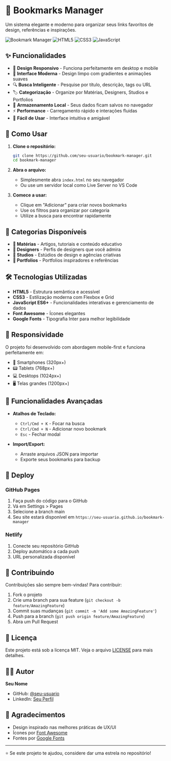 # 🔖 Bookmarks Manager

Um sistema elegante e moderno para organizar seus links favoritos de design, referências e inspirações.

![Bookmark Manager](https://img.shields.io/badge/Status-Ativo-brightgreen)
![HTML5](https://img.shields.io/badge/HTML5-E34F26?logo=html5&logoColor=white)
![CSS3](https://img.shields.io/badge/CSS3-1572B6?logo=css3&logoColor=white)
![JavaScript](https://img.shields.io/badge/JavaScript-F7DF1E?logo=javascript&logoColor=black)

## ✨ Funcionalidades

- 📱 **Design Responsivo** - Funciona perfeitamente em desktop e mobile
- 🎨 **Interface Moderna** - Design limpo com gradientes e animações suaves
- 🔍 **Busca Inteligente** - Pesquise por título, descrição, tags ou URL
- 🏷️ **Categorização** - Organize por Matérias, Designers, Studios e Portfolios
- 💾 **Armazenamento Local** - Seus dados ficam salvos no navegador
- ⚡ **Performance** - Carregamento rápido e interações fluidas
- 🎯 **Fácil de Usar** - Interface intuitiva e amigável

## 🚀 Como Usar

1. **Clone o repositório:**
   ```bash
   git clone https://github.com/seu-usuario/bookmark-manager.git
   cd bookmark-manager
   ```

2. **Abra o arquivo:**
   - Simplesmente abra `index.html` no seu navegador
   - Ou use um servidor local como Live Server no VS Code

3. **Comece a usar:**
   - Clique em "Adicionar" para criar novos bookmarks
   - Use os filtros para organizar por categoria
   - Utilize a busca para encontrar rapidamente

## 🎨 Categorias Disponíveis

- **📰 Matérias** - Artigos, tutoriais e conteúdo educativo
- **🎨 Designers** - Perfis de designers que você admira
- **🏢 Studios** - Estúdios de design e agências criativas
- **💼 Portfolios** - Portfolios inspiradores e referências

## 🛠️ Tecnologias Utilizadas

- **HTML5** - Estrutura semântica e acessível
- **CSS3** - Estilização moderna com Flexbox e Grid
- **JavaScript ES6+** - Funcionalidades interativas e gerenciamento de dados
- **Font Awesome** - Ícones elegantes
- **Google Fonts** - Tipografia Inter para melhor legibilidade

## 📱 Responsividade

O projeto foi desenvolvido com abordagem mobile-first e funciona perfeitamente em:
- 📱 Smartphones (320px+)
- 📟 Tablets (768px+)
- 💻 Desktops (1024px+)
- 🖥️ Telas grandes (1200px+)

## 🎯 Funcionalidades Avançadas

- **Atalhos de Teclado:**
  - `Ctrl/Cmd + K` - Focar na busca
  - `Ctrl/Cmd + N` - Adicionar novo bookmark
  - `Esc` - Fechar modal

- **Import/Export:**
  - Arraste arquivos JSON para importar
  - Exporte seus bookmarks para backup

## 🚀 Deploy

### GitHub Pages
1. Faça push do código para o GitHub
2. Vá em Settings > Pages
3. Selecione a branch main
4. Seu site estará disponível em `https://seu-usuario.github.io/bookmark-manager`

### Netlify
1. Conecte seu repositório GitHub
2. Deploy automático a cada push
3. URL personalizada disponível

## 🤝 Contribuindo

Contribuições são sempre bem-vindas! Para contribuir:

1. Fork o projeto
2. Crie uma branch para sua feature (`git checkout -b feature/AmazingFeature`)
3. Commit suas mudanças (`git commit -m 'Add some AmazingFeature'`)
4. Push para a branch (`git push origin feature/AmazingFeature`)
5. Abra um Pull Request

## 📝 Licença

Este projeto está sob a licença MIT. Veja o arquivo [LICENSE](LICENSE) para mais detalhes.

## 👨‍💻 Autor

**Seu Nome**
- GitHub: [@seu-usuario](https://github.com/seu-usuario)
- LinkedIn: [Seu Perfil](https://linkedin.com/in/seu-perfil)

## 🙏 Agradecimentos

- Design inspirado nas melhores práticas de UX/UI
- Ícones por [Font Awesome](https://fontawesome.com)
- Fontes por [Google Fonts](https://fonts.google.com)

---

⭐ Se este projeto te ajudou, considere dar uma estrela no repositório!

